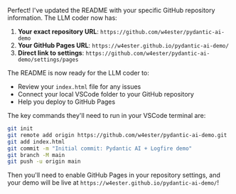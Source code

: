 Perfect! I've updated the README with your specific GitHub repository information. The LLM coder now has:

1. **Your exact repository URL**: `https://github.com/w4ester/pydantic-ai-demo`
2. **Your GitHub Pages URL**: `https://w4ester.github.io/pydantic-ai-demo/`
3. **Direct link to settings**: `https://github.com/w4ester/pydantic-ai-demo/settings/pages`

The README is now ready for the LLM coder to:
- Review your `index.html` file for any issues
- Connect your local VSCode folder to your GitHub repository
- Help you deploy to GitHub Pages

The key commands they'll need to run in your VSCode terminal are:

```bash
git init
git remote add origin https://github.com/w4ester/pydantic-ai-demo.git
git add index.html
git commit -m "Initial commit: Pydantic AI + Logfire demo"
git branch -M main
git push -u origin main
```

Then you'll need to enable GitHub Pages in your repository settings, and your demo will be live at `https://w4ester.github.io/pydantic-ai-demo/`!